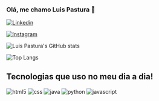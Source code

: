 ### Olá, me chamo Luis Pastura 👋

[![Linkedin](https://img.shields.io/badge/LinkedIn-0077B5?style=for-the-badge&logo=linkedin&logoColor=white)](https://www.linkedin.com/in/luis-carlos-pastura-macedo-800b52242/)

[![Instagram](https://img.shields.io/badge/Instagram-E4405F?style=for-the-badge&logo=instagram&logoColor=white)](https://www.instagram.com/luispastura/)

![Luis Pastura's GitHub stats](https://github-readme-stats.vercel.app/api?username=luispastura&show_icons=true&theme=dracula)

![Top Langs](https://github-readme-stats.vercel.app/api/top-langs/?username=luispastura&hide_progress=true)

## Tecnologias que uso no meu dia a dia!

<div style="display: inline_block">
  <img align="center" alt="html5" src="https://img.shields.io/badge/HTML5-E34F26?style=for-the-badge&logo=html5&logoColor=white" />
  <img align="center" alt="css" src="https://img.shields.io/badge/CSS3-1572B6?style=for-the-badge&logo=css3&logoColor=white" />
  <img align="center" alt="java" src=https://img.shields.io/badge/Java-ED8B00?style=for-the-badge&logo=openjdk&logoColor=white />
  <img align="center" alt="python" src=https://img.shields.io/badge/Python-3776AB?style=for-the-badge&logo=python&logoColor=white />
  <img align="center" alt="javascript" src=https://img.shields.io/badge/JavaScript-323330?style=for-the-badge&logo=javascript&logoColor=F7DF1E/>
</div><br/>
    

    
